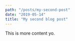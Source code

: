 ```yaml
---
path: "/posts/my-second-post"
date: "2019-05-14"
title: "My second blog post"
---
```


This is more content yo.
